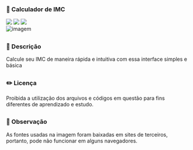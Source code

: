 ### 🧮 Calculador de IMC

<div style="display: inline_block">

<img src="https://img.shields.io/badge/html5-%23E34F26.svg?style=for-the-badge&logo=html5&logoColor=white" />
<img src="https://img.shields.io/badge/css3-%231572B6.svg?style=for-the-badge&logo=css3&logoColor=white" />
<img src="https://img.shields.io/badge/javascript-%23323330.svg?style=for-the-badge&logo=javascript&logoColor=%23F7DF1E" />
  
</div>

<img src="https://user-images.githubusercontent.com/86972667/220393489-a838754a-5575-4401-9b23-9884e57cedf8.png" alt="imagem">

##

### 📜 Descrição 
<p>Calcule seu IMC de maneira rápida e intuitiva com essa interface simples e básica</p>

##

### ✏️ Licença 
<p>Proibida a utilização dos arquivos e códigos em questão para fins diferentes de aprendizado e estudo.</p>

## 

### 👀 Observação
<p> As fontes usadas na imagem foram baixadas em sites de terceiros, portanto, pode não funcionar em alguns navegadores.</p>
